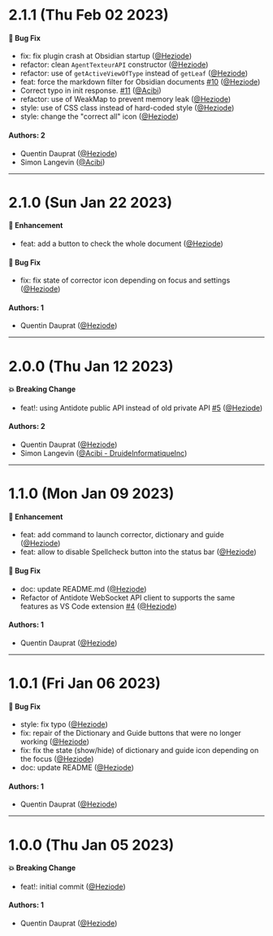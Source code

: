 # 2.1.1 (Thu Feb 02 2023)

#### 🐛 Bug Fix

- fix: fix plugin crash at Obsidian startup ([@Heziode](https://github.com/Heziode))
- refactor: clean `AgentTexteurAPI` constructor ([@Heziode](https://github.com/Heziode))
- refactor: use of `getActiveViewOfType` instead of `getLeaf` ([@Heziode](https://github.com/Heziode))
- feat: force the markdown filter for Obsidian documents [#10](https://github.com/Heziode/obsidian-antidote/pull/10) ([@Heziode](https://github.com/Heziode))
- Correct typo in init response. [#11](https://github.com/Heziode/obsidian-antidote/pull/11) ([@Acibi](https://github.com/Acibi))
- refactor: use of WeakMap to prevent memory leak ([@Heziode](https://github.com/Heziode))
- style: use of CSS class instead of hard-coded style ([@Heziode](https://github.com/Heziode))
- style: change the "correct all" icon ([@Heziode](https://github.com/Heziode))

#### Authors: 2

- Quentin Dauprat ([@Heziode](https://github.com/Heziode))
- Simon Langevin ([@Acibi](https://github.com/Acibi))

---

# 2.1.0 (Sun Jan 22 2023)

#### 🚀 Enhancement

- feat: add a button to check the whole document ([@Heziode](https://github.com/Heziode))

#### 🐛 Bug Fix

- fix: fix state of corrector icon depending on focus and settings ([@Heziode](https://github.com/Heziode))

#### Authors: 1

- Quentin Dauprat ([@Heziode](https://github.com/Heziode))

---

# 2.0.0 (Thu Jan 12 2023)

#### 💥 Breaking Change

- feat!: using Antidote public API instead of old private API [#5](https://github.com/Heziode/obsidian-antidote/pull/5) ([@Heziode](https://github.com/Heziode))

#### Authors: 2

- Quentin Dauprat ([@Heziode](https://github.com/Heziode))
- Simon Langevin ([@Acibi - DruideInformatiqueInc](https://github.com/Acibi))

---

# 1.1.0 (Mon Jan 09 2023)

#### 🚀 Enhancement

- feat: add command to launch corrector, dictionary and guide ([@Heziode](https://github.com/Heziode))
- feat: allow to disable Spellcheck button into the status bar ([@Heziode](https://github.com/Heziode))

#### 🐛 Bug Fix

- doc: update README.md ([@Heziode](https://github.com/Heziode))
- Refactor of Antidote WebSocket API client to supports the same features as VS Code extension [#4](https://github.com/Heziode/obsidian-antidote/pull/4) ([@Heziode](https://github.com/Heziode))

#### Authors: 1

- Quentin Dauprat ([@Heziode](https://github.com/Heziode))

---

# 1.0.1 (Fri Jan 06 2023)

#### 🐛 Bug Fix

- style: fix typo ([@Heziode](https://github.com/Heziode))
- fix: repair of the Dictionary and Guide buttons that were no longer working ([@Heziode](https://github.com/Heziode))
- fix: fix the state (show/hide) of dictionary and guide icon depending on the focus ([@Heziode](https://github.com/Heziode))
- doc: update README ([@Heziode](https://github.com/Heziode))

#### Authors: 1

- Quentin Dauprat ([@Heziode](https://github.com/Heziode))

---

# 1.0.0 (Thu Jan 05 2023)

#### 💥 Breaking Change

- feat!: initial commit ([@Heziode](https://github.com/Heziode))

#### Authors: 1

- Quentin Dauprat ([@Heziode](https://github.com/Heziode))
